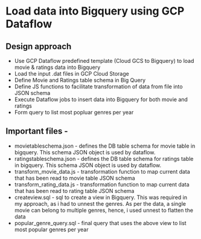# Load data into Bigquery using GCP Dataflow 

## Design approach

* Use GCP Dataflow predefined template (Cloud GCS to Bigquery) to load movie & ratings data into Bigquery
* Load the input .dat files in GCP Cloud Storage
* Define Movie and Ratings table schema in Big Query
* Define JS functions to facilitate transformation of data from file into JSON schema
* Execute Dataflow jobs to insert data into Bigquery for both movie and ratings
* Form query to list most popluar genres per year

## Important files -
* movietableschema.json - defines the DB table schema for movie table in bigquery. This schema JSON object is used by dataflow.
* ratingstableschema.json - defines the DB table schema for ratings table in bigquery. This schema JSON object is used by dataflow.
* transform_movie_data.js - transformation function to map current data that has been read to movie table JSON schema
* transform_rating_data.js - transformation function to map current data that has been read to rating table JSON schema
* createview.sql - sql to create a view in Bigquery. This was required in my approach, as i had to unnest the genres. As per the data, a single movie can belong to multiple genres, hence, i used unnest to flatten the data
* popular_genre_query.sql - final query that uses the above view to list most popular genres per year
